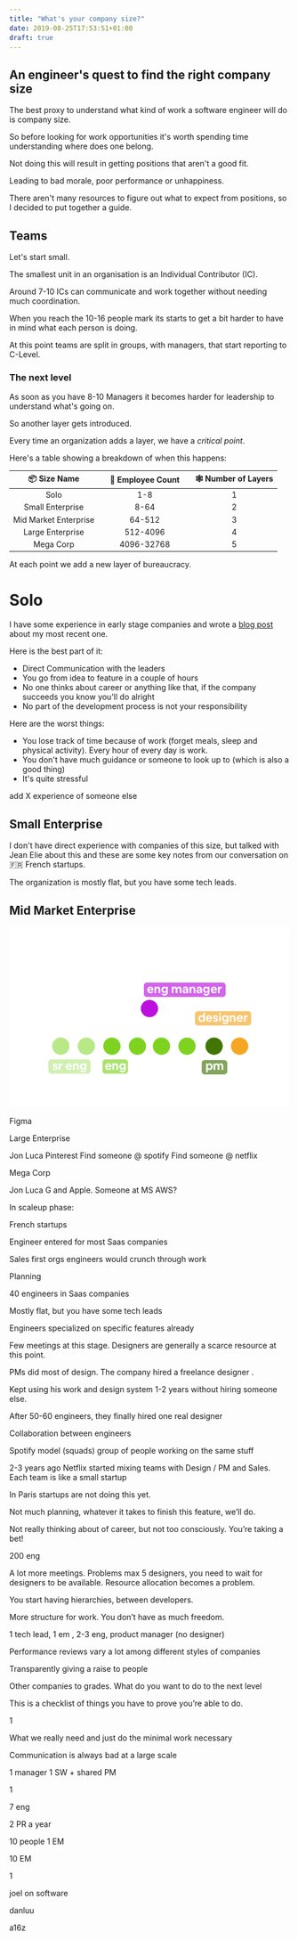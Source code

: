 ```yaml
---
title: "What's your company size?"
date: 2019-08-25T17:53:51+01:00
draft: true
---
```


## An engineer's quest to find the right company size

The best proxy to understand what kind of work a software engineer will do is company size.

So before looking for work opportunities it's worth spending time understanding where does one belong.

Not doing this will result in getting positions that aren't a good fit. 

Leading to bad morale, poor performance or unhappiness.

There aren't many resources to figure out what to expect from positions, so I decided to put together a guide.

## Teams

Let's start small.

The smallest unit in an organisation is an Individual Contributor (IC).

Around 7-10 ICs can communicate and work together without needing much coordination.

When you reach the 10-16 people mark its starts to get a bit harder to have in mind what each person is doing.

At this point teams are split in groups, with managers, that start reporting to C-Level.

### The next level

As soon as you have 8-10 Managers it becomes harder for leadership to understand what's going on.

So another layer gets introduced.

Every time an organization adds a layer, we have a *critical point*.

Here's a table showing a breakdown of when this happens:

| 📦  Size Name     |  | 👥  Employee Count |  | 🕸  Number of Layers  |
| :-------------:|---|:-------------: |---| :----------------------:|
| Solo   ||  1-8  ||  1 |
| Small Enterprise  || 8-64 || 2 |
| Mid Market Enterprise  || 64-512 || 3 |
| Large Enterprise || 512-4096 || 4  |
|  Mega Corp ||   4096-32768  ||  5  |


At each point we add a new layer of bureaucracy.

# Solo

I have some experience in early stage companies and wrote a [blog post](/altacucina) about my most recent one.

Here is the best part of it:

* Direct Communication with the leaders
* You go from idea to feature in a couple of hours
* No one thinks about career or anything like that, if the company succeeds you know you'll do alright
* No part of the development process is not your responsibility

Here are the worst things:

* You lose track of time because of work (forget meals, sleep and physical activity). Every hour of every day is work.
* You don't have much guidance or someone to look up to (which is also a good thing)
* It's quite stressful

add X experience of someone else

## Small Enterprise

I don't have direct experience with companies of this size, but talked with Jean Elie about this and these are some key notes from our conversation on 🇫🇷 French startups.

The organization is mostly flat, but you have some tech leads.


## Mid Market Enterprise


![](/company-size/team.png)

Figma

Large Enterprise

Jon Luca Pinterest
Find someone @ spotify
Find someone @ netflix

Mega Corp

Jon Luca G and Apple. Someone at MS
AWS?

In scaleup phase:

French startups

Engineer entered for most Saas companies

Sales first orgs engineers would crunch through work

Planning

40 engineers in Saas companies

Mostly flat, but you have some tech leads

Engineers specialized on specific features already

Few meetings at this stage. Designers are generally a scarce resource at this point. 

PMs did most of design. The company hired a freelance designer . 

Kept using his work and design system 1-2 years without hiring someone else.

After 50-60 engineers, they finally hired one real designer

Collaboration between engineers

Spotify model (squads) group of people working on the same stuff

2-3 years ago Netflix started mixing teams with Design / PM and Sales. Each team is like a small startup

In Paris startups are not doing this yet.

Not much planning, whatever it takes to finish this feature, we’ll do.

Not really thinking about of career, but not too consciously. You’re taking a bet!

200 eng

A lot more meetings. Problems max 5 designers, you need to wait for designers to be available. Resource allocation becomes a problem.

You start having hierarchies, between developers.

More structure for work. You don’t have as much freedom.

1 tech lead, 1 em , 2-3 eng, product manager (no designer)

Performance reviews vary a lot among different styles of companies

Transparently giving a raise to people

Other companies to grades. What do you want to do to the next level

This is a checklist of things you have to prove you’re able to do.

1 

What we really need and just do the minimal work necessary

 

Communication is always bad at a large scale

1 manager 1 SW + shared PM

1

7 eng 

2 PR a year

10 people 1 EM

10 EM

1

joel on software

danluu

a16z